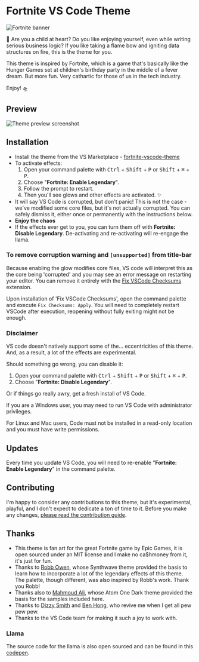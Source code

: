 # Fortnite VS Code Theme

![Fortnite banner](/banner.png "Fortnite banner")

🐔 Are you a child at heart? Do you like enjoying yourself, even while writing serious business logic? If you like taking a flame bow and igniting data structures on fire, this is the theme for you.

This theme is inspired by Fortnite, which is a game that's basically like the Hunger Games set at children's birthday party in the middle of a fever dream. But more fun. Very cathartic for those of us in the tech industry.

Enjoy! 🛸


## Preview

![Theme preview screenshot](/theme.png "Theme preview screenshot")

## Installation

- Install the theme from the VS Marketplace - [fortnite-vscode-theme](https://marketplace.visualstudio.com/items?itemName=sarah.drasner.fortnite-vscode-theme)
- To activate effects:
    1. Open your command palette with <kbd>Ctrl</kbd> + <kbd>Shift</kbd> + <kbd>P</kbd> or <kbd>Shift</kbd> + <kbd>⌘</kbd> + <kbd>P</kbd>.
    2. Choose "**Fortnite: Enable Legendary**". 
    3. Follow the prompt to restart.
    4. Then you'll see glows and other effects are activated. ✨
- It will say VS Code is corrupted, but don't panic! This is not the case - we've modified some core files, but it's not actually corrupted. You can safely dismiss it, either once or permanently with the instructions below.
- **Enjoy the chaos**
- If the effects ever get to you, you can turn them off with **Fortnite: Disable Legendary**. De-activating and re-activating will re-engage the llama.

### To remove corruption warning and `[unsupported]` from title-bar

Because enabling the glow modifies core files, VS code will interpret this as the core being 'corrupted' and you may see an error message on restarting your editor. You can remove it entirely with the [Fix VSCode Checksums](https://marketplace.visualstudio.com/items?itemName=lehni.vscode-fix-checksums 'Fix VSCode Checksums') extension.

Upon installation of 'Fix VSCode Checksums', open the command palette and execute `Fix Checksums: Apply`. You will need to completely restart VSCode after execution, reopening without fully exiting might not be enough.

### Disclaimer

VS code doesn't natively support some of the... eccentricities of this theme. And, as a result, a lot of the effects are experimental. 

Should something go wrong, you can disable it:

1. Open your command palette with <kbd>Ctrl</kbd> + <kbd>Shift</kbd> + <kbd>P</kbd> or <kbd>Shift</kbd> + <kbd>⌘</kbd> + <kbd>P</kbd>.
2. Choose "**Fortnite: Disable Legendary**".

Or if things go really awry, get a fresh install of VS Code.

If you are a Windows user, you may need to run VS Code with administrator privileges. 

For Linux and Mac users, Code must not be installed in a read-only location and you must have write permissions.

## Updates

Every time you update VS Code, you will need to re-enable "**Fortnite: Enable Legendary**" in the command palette.

## Contributing

I'm happy to consider any contributions to this theme, but it's experimental, playful, and I don't expect to dedicate a ton of time to it. Before you make any changes, [please read the contribution guide](https://github.com/sdras/fortnite-vscode-theme/blob/master/CONTRIBUTING.md).

## Thanks

- This theme is fan art for the great Fortnite game by Epic Games, it is open sourced under an MIT license and I make no ca$hmoney from it, it's just for fun.
- Thanks to [Robb Owen](https://twitter.com/Robb0wen), whose Synthwave theme provided the basis to learn how to incorporate a lot of the legendary effects of this theme. The palette, though different, was also inspired by Robb's work. Thank you Robb!
- Thanks also to [Mahmoud Ali](https://marketplace.visualstudio.com/publishers/akamud), whose Atom One Dark theme provided the basis for the samples included here.
- Thanks to [Dizzy Smith](https://twitter.com/dizzyd) and [Ben Hong](https://twitter.com/bencodezen), who revive me when I get all pew pew pew.
- Thanks to the VS Code team for making it such a joy to work with.

### Llama

The source code for the llama is also open sourced and can be found in this [codepen](https://codepen.io/sdras/pen/28c07e055d16636ae47aa154b0f933b8).

